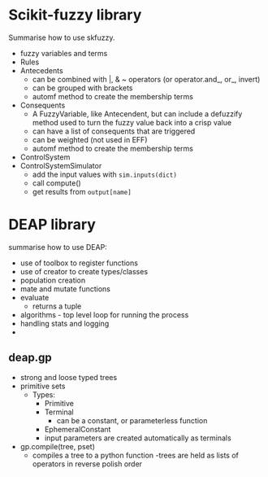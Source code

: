 # Scikit-fuzzy library
Summarise how to use skfuzzy.
- fuzzy variables and terms
- Rules
- Antecedents
    - can be combined with |, & ~ operators (or operator.and_, or_, invert)
    - can be grouped with brackets
    - automf method to create the membership terms
- Consequents
    - A FuzzyVariable, like Antecendent, but can include a defuzzify method used to turn the fuzzy value back into a crisp value
    - can have a list of consequents that are triggered
    - can be weighted (not used in EFF)
    - automf method to create the membership terms
- ControlSystem
- ControlSystemSimulator
    - add the input values with `sim.inputs(dict)`
    - call compute()
    - get results from `output[name]`



# DEAP library
summarise how to use DEAP:
- use of toolbox to register functions
- use of creator to create types/classes
- population creation
- mate and mutate functions
- evaluate
    - returns a tuple
- algorithms - top level loop for running the process
- handling stats and logging
- 

## deap.gp
- strong and loose typed trees
- primitive sets
    - Types:
        - Primitive
        - Terminal
            - can be a constant, or parameterless function
        - EphemeralConstant
        - input parameters are created automatically as terminals
- gp.compile(tree, pset)
    - compiles a tree to a python function
-trees are held as lists of operators in reverse polish order



